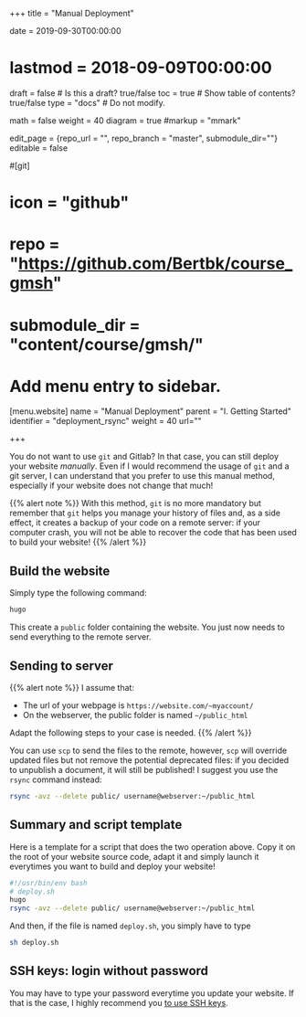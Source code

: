 +++
title = "Manual Deployment"

date = 2019-09-30T00:00:00
# lastmod = 2018-09-09T00:00:00

draft = false  # Is this a draft? true/false
toc = true  # Show table of contents? true/false
type = "docs"  # Do not modify.

math = false
weight = 40
diagram = true
#markup = "mmark"

edit_page = {repo_url = "", repo_branch = "master", submodule_dir=""}
editable = false

#[git]
#  icon = "github"
#  repo = "https://github.com/Bertbk/course_gmsh"
#  submodule_dir = "content/course/gmsh/"



# Add menu entry to sidebar.
[menu.website]
  name = "Manual Deployment"
  parent = "I. Getting Started"
  identifier = "deployment_rsync"
  weight = 40
  url=""

+++

You do not want to use `git` and Gitlab? In that case, you can still deploy your website *manually*. Even if I would recommend the usage of `git` and a git server, I can understand that you prefer to use this manual method, especially if your website does not change that much!

{{% alert note %}}
With this method, `git` is no more mandatory but remember that `git` helps you manage your history of files and, as a side effect, it creates a backup of your code on a remote server: if your computer crash, you will not be able to recover the code that has been used to build your website!
{{% /alert %}}

## Build the website 

Simply type the following command:

```bash
hugo
```

This create a `public` folder containing the website. You just now needs to send everything to the remote server.

## Sending to server

{{% alert note %}}
I assume that:

- The url of your webpage is `https://website.com/~myaccount/`
- On the webserver, the public folder is named `~/public_html`

Adapt the following steps to your case is needed. 
{{% /alert %}}

You can use `scp` to send the files to the remote, however, `scp` will override updated files but not remove the potential deprecated files: if you decided to unpublish a document, it will still be published! I suggest you use the `rsync` command instead:

```bash
rsync -avz --delete public/ username@webserver:~/public_html
```

## Summary and script template

Here is a template for a script that does the two operation above. Copy it on the root of your website source code, adapt it and simply launch it everytimes you want to build and deploy your website!

```bash
#!/usr/bin/env bash
# deploy.sh
hugo
rsync -avz --delete public/ username@webserver:~/public_html
```
And then, if the file is named `deploy.sh`, you simply have to type
```bash
sh deploy.sh
```

## SSH keys: login without password

You may have to type your password everytime you update your website. If that is the case, I highly recommend you [to use SSH keys](http://www.linuxproblem.org/art_9.html).